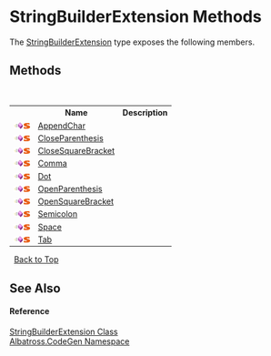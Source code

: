 # StringBuilderExtension Methods
 

The <a href="5da71b0a-7e51-0426-f972-1d45158b8a32">StringBuilderExtension</a> type exposes the following members.


## Methods
&nbsp;<table><tr><th></th><th>Name</th><th>Description</th></tr><tr><td>![Public method](media/pubmethod.gif "Public method")![Static member](media/static.gif "Static member")</td><td><a href="108e18e7-9de1-c7f1-ecaf-8daa081dc3b8">AppendChar</a></td><td /></tr><tr><td>![Public method](media/pubmethod.gif "Public method")![Static member](media/static.gif "Static member")</td><td><a href="35cddf05-81bd-5c29-b553-e2daede766e1">CloseParenthesis</a></td><td /></tr><tr><td>![Public method](media/pubmethod.gif "Public method")![Static member](media/static.gif "Static member")</td><td><a href="f0c821c3-6a99-1ba4-e19c-3ffb9faecdd5">CloseSquareBracket</a></td><td /></tr><tr><td>![Public method](media/pubmethod.gif "Public method")![Static member](media/static.gif "Static member")</td><td><a href="78a4d9aa-1771-5101-b469-adc00f7c2ace">Comma</a></td><td /></tr><tr><td>![Public method](media/pubmethod.gif "Public method")![Static member](media/static.gif "Static member")</td><td><a href="471cc479-e6f2-d52b-7f78-4103731cb29f">Dot</a></td><td /></tr><tr><td>![Public method](media/pubmethod.gif "Public method")![Static member](media/static.gif "Static member")</td><td><a href="2ec08b77-49fe-6abf-921a-8d26eab5f781">OpenParenthesis</a></td><td /></tr><tr><td>![Public method](media/pubmethod.gif "Public method")![Static member](media/static.gif "Static member")</td><td><a href="a9e6cfc8-50de-48db-1108-bc8400269197">OpenSquareBracket</a></td><td /></tr><tr><td>![Public method](media/pubmethod.gif "Public method")![Static member](media/static.gif "Static member")</td><td><a href="711c830e-a9a6-8a7d-88d1-cfaadb4f8e0e">Semicolon</a></td><td /></tr><tr><td>![Public method](media/pubmethod.gif "Public method")![Static member](media/static.gif "Static member")</td><td><a href="9c3f0a5c-67ea-0730-4862-63894339c7ba">Space</a></td><td /></tr><tr><td>![Public method](media/pubmethod.gif "Public method")![Static member](media/static.gif "Static member")</td><td><a href="f4725d01-21b4-81e1-ba5e-e2677055ebe7">Tab</a></td><td /></tr></table>&nbsp;
<a href="#stringbuilderextension-methods">Back to Top</a>

## See Also


#### Reference
<a href="5da71b0a-7e51-0426-f972-1d45158b8a32">StringBuilderExtension Class</a><br /><a href="15cf6e12-be6a-9747-9980-acf9dcacbf1a">Albatross.CodeGen Namespace</a><br />